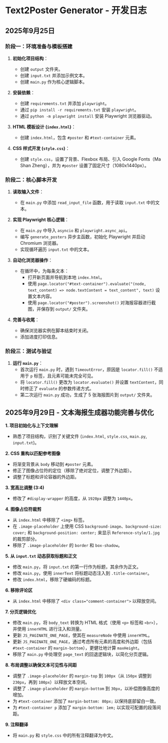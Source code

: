  # Text2Poster Generator - 开发日志 
## 2025年9月25日

### 阶段一：环境准备与模板搭建

1.  **初始化项目结构**：
    -   创建 `output` 文件夹。
    -   创建 `input.txt` 并添加示例文本。
    -   创建 `main.py` 作为核心逻辑脚本。

2.  **安装依赖**：
    -   创建 `requirements.txt` 并添加 `playwright`。
    -   通过 `pip install -r requirements.txt` 安装 `playwright`。
    -   通过 `python -m playwright install` 安装 Playwright 浏览器驱动。

3.  **HTML 模板设计 (`index.html`)**：
    -   创建 `index.html`，包含 `#poster` 和 `#text-container` 元素。

4.  **CSS 样式开发 (`style.css`)**：
    -   创建 `style.css`，设置了背景、Flexbox 布局、引入 Google Fonts（Ma Shan Zheng），并为 `#poster` 设置了固定尺寸（1080x1440px）。

### 阶段二：核心脚本开发

1.  **读取输入文件**：
    -   在 `main.py` 中添加 `read_input_file` 函数，用于读取 `input.txt` 中的文本。

2.  **实现 Playwright 核心逻辑**：
    -   在 `main.py` 中导入 `asyncio` 和 `playwright.async_api`。
    -   编写 `generate_posters` 异步主函数，初始化 Playwright 并启动 Chromium 浏览器。
    -   实现循环遍历 `input.txt` 中的文本。

3.  **自动化浏览器操作**：
    -   在循环中，为每条文本：
        -   打开新页面并导航到本地 `index.html`。
        -   使用 `page.locator("#text-container").evaluate("(node, text_content) => node.textContent = text_content", text)` 设置文本内容。
        -   使用 `page.locator("#poster").screenshot()` 对海报容器进行截图，并保存到 `output/` 文件夹。

4.  **完善与收尾**：
    -   确保浏览器实例在脚本结束时关闭。
    -   添加进度打印信息。

### 阶段三：测试与验证

1.  **运行 `main.py`**：
    -   首次运行 `main.py` 时，遇到 `TimeoutError`，原因是 `locator.fill()` 不适用于 `p` 标签，且元素可能未完全可见。
    -   将 `locator.fill()` 更改为 `locator.evaluate()` 并设置 `textContent`，同时修正了 `evaluate` 的参数传递方式。
    -   第二次运行 `main.py` 成功，生成了 5 张海报图片到 `output/` 文件夹。

## 2025年9月29日 - 文本海报生成器功能完善与优化

**1. 项目初始化与上下文理解**
*   熟悉了项目结构，识别了关键文件 (`index.html`, `style.css`, `main.py`, `input.txt`)。

**2. CSS 重构以匹配参考图像**
*   将渐变背景从 `body` 移动到 `#poster` 元素。
*   修正了图像占位符的定位（移除了绝对定位，调整了外边距）。
*   调整了标题和评论容器的外边距。

**3. 宽高比调整 (3:4)**
*   修改了 `#display-wrapper` 的高度，从 `1920px` 调整为 `1440px`。

**4. 图像占位符裁剪**
*   从 `index.html` 中移除了 `<img>` 标签。
*   在 `.image-placeholder` 上使用 CSS `background-image`、`background-size: cover;` 和 `background-position: center;` 来显示 `Reference-style/1.jpg` 的裁剪部分。
*   移除了 `.image-placeholder` 的 `border` 和 `box-shadow`。

**5. 从 `input.txt` 动态获取标题和正文**
*   修改 `main.py`，将 `input.txt` 的第一行作为标题，其余作为正文。
*   修改 `main.py`，使用 `innerText` 将标题动态注入到 `.title-container`。
*   修改 `index.html`，移除了硬编码的标题。

**6. 移除评论区**
*   从 `index.html` 中移除了 `<div class="comment-container">` 以释放空间。

**7. 分页逻辑优化**
*   修改 `main.py`，将 `body_text` 转换为 HTML 格式（使用 `<p>` 标签和 `<br>`），并使用 `innerHTML` 进行注入和测量。
*   更新 `JS_PAGINATE_ONE_PAGE`，使其在 `measureNode` 中使用 `innerHTML`。
*   更新 `JS_PAGINATE_ONE_PAGE`，通过考虑所有元素的高度和外边距（包括 `#text-container` 的 `margin-bottom`），更健壮地计算 `maxHeight`。
*   移除了 `main.py` 中处理空 `page_text` 的回退逻辑块，以简化分页逻辑。

**8. 布局调整以确保文本可见性与间距**
*   调整了 `.image-placeholder` 的 `margin-top` 到 `100px`（从 `150px` 调整到 `230px`，再到 `100px`）以释放文本空间。
*   调整了 `.image-placeholder` 的 `margin-bottom` 到 `30px`，以补偿图像高度的增加。
*   为 `#text-container` 添加了 `margin-bottom: 80px;` 以保持底部留白一致。
*   为 `#text-container p` 添加了 `margin-bottom: 1em;` 以实现可配置的段落间距。

**9. 注释翻译**
*   将 `main.py` 和 `style.css` 中的所有注释翻译为中文。